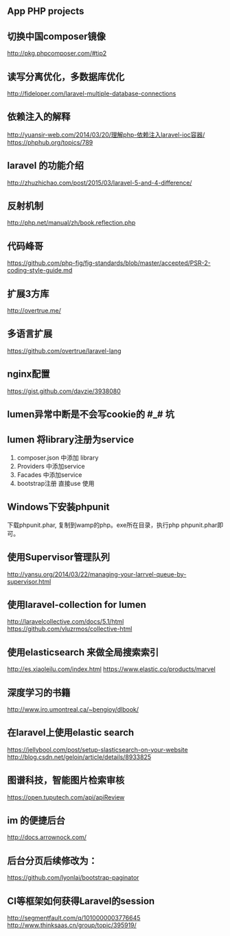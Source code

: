 ## App PHP projects 

## 切换中国composer镜像
http://pkg.phpcomposer.com/#tip2

## 读写分离优化，多数据库优化
http://fideloper.com/laravel-multiple-database-connections

## 依赖注入的解释
http://yuansir-web.com/2014/03/20/理解php-依赖注入laravel-ioc容器/
https://phphub.org/topics/789

## laravel 的功能介绍
http://zhuzhichao.com/post/2015/03/laravel-5-and-4-difference/

## 反射机制
http://php.net/manual/zh/book.reflection.php

## 代码峰哥
https://github.com/php-fig/fig-standards/blob/master/accepted/PSR-2-coding-style-guide.md

## 扩展3方库
http://overtrue.me/

## 多语言扩展
https://github.com/overtrue/laravel-lang

## nginx配置
https://gist.github.com/davzie/3938080

## lumen异常中断是不会写cookie的 #_# 坑

## lumen 将library注册为service
1. composer.json 中添加 library
2. Providers 中添加service
3. Facades 中添加service
4. bootstrap注册 直接use 使用


## Windows下安装phpunit

下载phpunit.phar, 复制到wamp的php。exe所在目录，执行php phpunit.phar即可。


## 使用Supervisor管理队列
http://yansu.org/2014/03/22/managing-your-larrvel-queue-by-supervisor.html

## 使用laravel-collection for lumen
http://laravelcollective.com/docs/5.1/html
https://github.com/vluzrmos/collective-html

## 使用elasticsearch 来做全局搜索索引
http://es.xiaoleilu.com/index.html
https://www.elastic.co/products/marvel

## 深度学习的书籍
http://www.iro.umontreal.ca/~bengioy/dlbook/


## 在laravel上使用elastic search
https://jellybool.com/post/setup-slasticsearch-on-your-website
http://blog.csdn.net/geloin/article/details/8933825

## 图谱科技，智能图片检索审核
https://open.tuputech.com/api/apiReview

## im 的便捷后台
http://docs.arrownock.com/

## 后台分页后续修改为：
https://github.com/lyonlai/bootstrap-paginator

## CI等框架如何获得Laravel的session
http://segmentfault.com/q/1010000003776645
http://www.thinksaas.cn/group/topic/395919/
